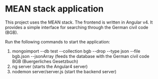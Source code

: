 # MEAN stack application

This project uses the MEAN stack. The frontend is written in Angular v4. It provides a simple interface for searching through the German civil code (BGB).

Run the following commands to start the application:

1.  mongoimport --db test --collection bgb --drop --type json --file bgb.json --jsonArray
    (feeds the database with the German civil code BGB (Buergerliches Gesetzbuch)
2.  ng server
    (starts the Angular4 server)
3.  nodemon server/server.js
    (start the backend server)
